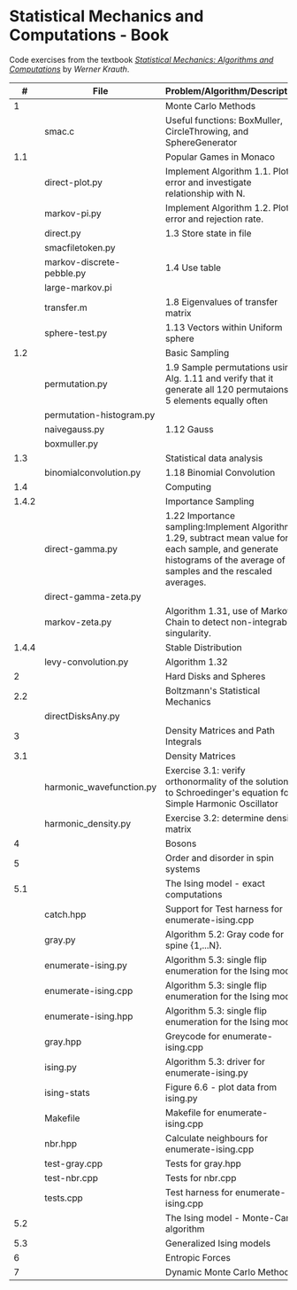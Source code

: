# Statistical Mechanics and Computations - Book

Code exercises from the textbook
[*Statistical Mechanics: Algorithms and Computations*](http://blancopeck.net/Statistics.pdf) by *Werner Krauth*.

|#|File|Problem/Algorithm/Description|
|-----|--------------|---------------------------------------------------------------------------------------|
|1||Monte Carlo Methods|
||smac.c|Useful functions: BoxMuller, CircleThrowing, and SphereGenerator|
|1.1||Popular Games in Monaco|
||direct-plot.py|Implement Algorithm 1.1. Plot error and investigate relationship with N.|
|| markov-pi.py|Implement Algorithm 1.2. Plot error and rejection rate.|
||direct.py|1.3 Store state in file|
||smacfiletoken.py||
||markov-discrete-pebble.py| 1.4 Use table|
||large-markov.pi||
||transfer.m|1.8 Eigenvalues of transfer matrix|
||sphere-test.py|1.13 Vectors within Uniform sphere|
|1.2||Basic Sampling|
||permutation.py|1.9 Sample permutations using Alg. 1.11 and verify that it generate all 120 permutaions of 5 elements equally often|
||permutation-histogram.py|
||naivegauss.py|1.12 Gauss|
||boxmuller.py||
|1.3||Statistical data analysis|
||binomialconvolution.py|1.18 Binomial Convolution|
|1.4||Computing|
|1.4.2||Importance Sampling|
||direct-gamma.py|1.22 Importance sampling:Implement Algorithm 1.29, subtract mean value for each sample, and generate histograms of the average of N samples  and the rescaled averages.
||direct-gamma-zeta.py||
||markov-zeta.py|Algorithm 1.31, use of Markov Chain to detect non-integrable singularity.|
|1.4.4||Stable Distribution|
||levy-convolution.py|Algorithm 1.32|
| 2|| Hard Disks and Spheres|
|2.2||Boltzmann's Statistical Mechanics|
||directDisksAny.py||
|3||Density Matrices and Path Integrals|
|3.1||Density Matrices|
||harmonic_wavefunction.py|Exercise 3.1: verify orthonormality of the solutions to Schroedinger's equation for Simple Harmonic Oscillator|
||harmonic_density.py|Exercise 3.2: determine density matrix|
|4|| Bosons|
|5|| Order and disorder in spin systems|
|5.1||The Ising model - exact computations|
||catch.hpp|Support for Test harness for enumerate-ising.cpp|
||gray.py|Algorithm 5.2: Gray code for spine {1,...N}.|
||enumerate-ising.py|Algorithm 5.3: single flip enumeration for the Ising model.|
||enumerate-ising.cpp|Algorithm 5.3: single flip enumeration for the Ising model.|
||enumerate-ising.hpp|Algorithm 5.3: single flip enumeration for the Ising model.|
||gray.hpp|Greycode for enumerate-ising.cpp|
||ising.py|Algorithm 5.3: driver for enumerate-ising.py|
||ising-stats|Figure 6.6 - plot data from ising.py|
||Makefile|Makefile for enumerate-ising.cpp|
||nbr.hpp|Calculate neighbours for enumerate-ising.cpp|
||test-gray.cpp|Tests for gray.hpp|
||test-nbr.cpp|Tests for nbr.cpp|
||tests.cpp|Test harness for enumerate-ising.cpp|
|5.2||The Ising model - Monte-Carlo algorithm|
|5.3||Generalized Ising models| 
|6||Entropic Forces|
|7||Dynamic Monte Carlo Methods|
